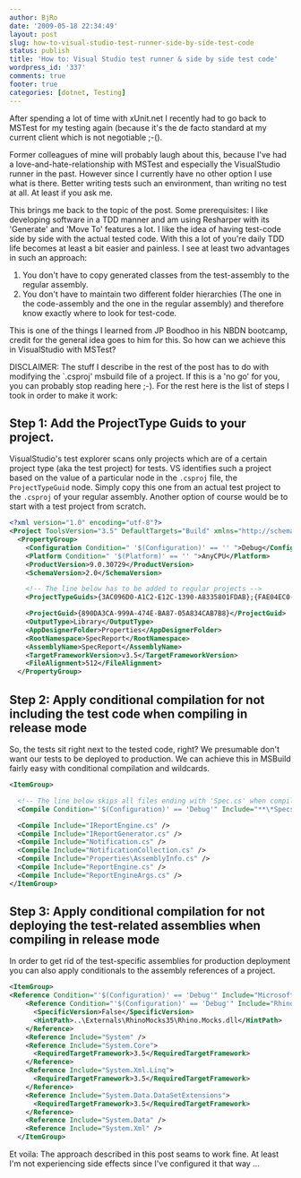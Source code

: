 ```yaml
---
author: BjRo
date: '2009-05-18 22:34:49'
layout: post
slug: how-to-visual-studio-test-runner-side-by-side-test-code
status: publish
title: 'How to: Visual Studio test runner & side by side test code'
wordpress_id: '337'
comments: true
footer: true
categories: [dotnet, Testing]
---
```


After spending a lot of time with xUnit.net I recently had to go back to MSTest for my testing again (because it's the de facto standard at my
current client which is not negotiable ;-().

Former colleagues of mine will probably laugh about this, because I've had a love-and-hate-relationship with MSTest and especially the
VisualStudio runner in the past.  However since I currently have no other option I use what is there.  Better writing tests such an environment, than writing no test at all.
At least if you ask me.

This brings me back to the topic of the post. Some prerequisites: I like developing software in a TDD manner and am using Resharper with its
'Generate' and 'Move To' features a lot. I like the idea of having test-code side by side with the actual tested code. With this a lot of
you're daily TDD life becomes at least a bit easier and painless. I see at least two advantages in such an approach:

1.  You don't have to copy generated classes from the test-assembly to
    the regular assembly.
2.  You don't have to maintain two different folder hierarchies (The one
    in the code-assembly and the one in the regular assembly) and
    therefore know exactly where to look for test-code.

This is one of the things I learned from JP Boodhoo in his NBDN bootcamp, credit for the general idea goes to him for this. So how can
we achieve this in VisualStudio with MSTest?

DISCLAIMER: The stuff I describe in the rest of the post has to do with modifying the `.csproj' msbuild file of a project. If this is a 'no go'
for you, you can probably stop reading here ;-). For the rest here is the list of steps I took in order to make it work:

Step 1: Add the ProjectType Guids to your project.
---------------------------------------------------

VisualStudio's test explorer scans only projects which are of a certain project type (aka the test project) for tests. VS identifies such a
project based on the value of a particular node in the `.csproj` file, the `ProjectTypeGuid` node. Simply copy this one 
from an actual test project to the `.csproj` of your regular assembly. Another option of course would be to start with a test project from scratch. 

``` xml Adding the ProjectType Guids
<?xml version="1.0" encoding="utf-8"?>
<Project ToolsVersion="3.5" DefaultTargets="Build" xmlns="http://schemas.microsoft.com/developer/msbuild/2003">
  <PropertyGroup>
    <Configuration Condition=" '$(Configuration)' == '' ">Debug</Configuration>
    <Platform Condition=" '$(Platform)' == '' ">AnyCPU</Platform>
    <ProductVersion>9.0.30729</ProductVersion>
    <SchemaVersion>2.0</SchemaVersion>

    <!-- The line below has to be added to regular projects -->
    <ProjectTypeGuids>{3AC096D0-A1C2-E12C-1390-A8335801FDAB};{FAE04EC0-301F-11D3-BF4B-00C04F79EFBC}</ProjectTypeGuids>

    <ProjectGuid>{890DA3CA-999A-474E-BA87-05A834CAB7B8}</ProjectGuid>
    <OutputType>Library</OutputType>
    <AppDesignerFolder>Properties</AppDesignerFolder>
    <RootNamespace>SpecReport</RootNamespace>
    <AssemblyName>SpecReport</AssemblyName>
    <TargetFrameworkVersion>v3.5</TargetFrameworkVersion>
    <FileAlignment>512</FileAlignment>
  </PropertyGroup>
```

Step 2: Apply conditional compilation for not including the test code when compiling in release mode
----------------------------

So, the tests sit right next to the tested code, right? We presumable don't want our tests to be deployed to production. We can achieve this
in MSBuild fairly easy with conditional compilation and wildcards.

``` xml Including the specs
<ItemGroup>

  <!-- The line below skips all files ending with 'Spec.cs' when compiling in a mode other than DEBUG -->
  <Compile Condition="'$(Configuration)' == 'Debug'" Include="**\*Specs.cs" />

  <Compile Include="IReportEngine.cs" />
  <Compile Include="IReportGenerator.cs" />
  <Compile Include="Notification.cs" />
  <Compile Include="NotificationCollection.cs" />
  <Compile Include="Properties\AssemblyInfo.cs" />
  <Compile Include="ReportEngine.cs" />
  <Compile Include="ReportEngineArgs.cs" />
</ItemGroup>
```

Step 3: Apply conditional compilation for not deploying the test-related assemblies when compiling in release mode
-------------------------------------------------------
In order to get rid of the test-specific assemblies for production deployment you can also apply conditionals to the assembly references of
a project. 

``` xml Excluding assemblies from deployment
<ItemGroup>
<Reference Condition="'$(Configuration)' == 'Debug'" Include="Microsoft.VisualStudio.QualityTools.UnitTestFramework, Version=9.0.0.0, Culture=neutral, PublicKeyToken=b03f5f7f11d50a3a, processorArchitecture=MSIL" />
    <Reference Condition="'$(Configuration)' == 'Debug'" Include="Rhino.Mocks, Version=3.5.0.1337, Culture=neutral, PublicKeyToken=0b3305902db7183f, processorArchitecture=MSIL">
      <SpecificVersion>False</SpecificVersion>
      <HintPath>..\Externals\RhinoMocks35\Rhino.Mocks.dll</HintPath>
    </Reference>
    <Reference Include="System" />
    <Reference Include="System.Core">
      <RequiredTargetFramework>3.5</RequiredTargetFramework>
    </Reference>
    <Reference Include="System.Xml.Linq">
      <RequiredTargetFramework>3.5</RequiredTargetFramework>
    </Reference>
    <Reference Include="System.Data.DataSetExtensions">
      <RequiredTargetFramework>3.5</RequiredTargetFramework>
    </Reference>
    <Reference Include="System.Data" />
    <Reference Include="System.Xml" />
  </ItemGroup>
```

Et voila: The approach described in this post seams to work fine. At least I'm not experiencing side effects since I've configured it that
way ...
